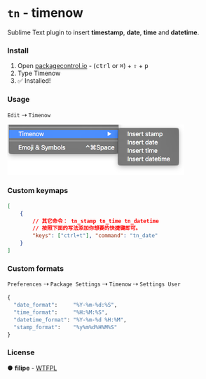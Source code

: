 # `tn` - timenow 

Sublime Text plugin to insert **timestamp**, **date**, **time** and **datetime**.

### Install
1. Open [packagecontrol.io](packagecontro.io) - (<kbd>ctrl</kbd> or <kbd>⌘</kbd>) +  <kbd>⇧</kbd> + <kbd>p</kbd>
2. Type Timenow
3. :white_check_mark: Installed!

### Usage
`Edit` ⇢ `Timenow`

![Timenow usage](media/screenshot.png)

### Custom keymaps
```json
[
    {
        // 其它命令： tn_stamp tn_time tn_datetime
        // 按照下面的写法添加你想要的快捷键即可。
        "keys": ["ctrl+t"], "command": "tn_date"
    }
]
```

### Custom formats
`Preferences` ⇢ `Package Settings` ⇢ `Timenow` ⇢ `Settings User`

```python
{
  "date_format":     "%Y-%m-%d:%S",
  "time_format":     "%H:%M:%S",
  "datetime_format": "%Y-%m-%d %H:%M",
  "stamp_format":    "%y%m%d%H%M%S"
}
```

### License
● **filipe** - [WTFPL](LICENSE.md)
